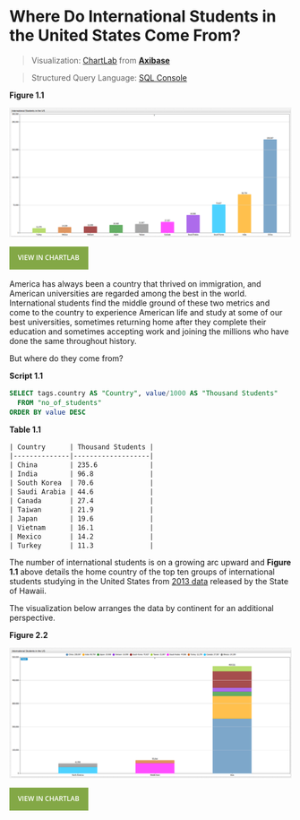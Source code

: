 Where Do International Students in the United States Come From?
===

> Visualization: [ChartLab](https://apps.axibase.com) from **[Axibase](https://axibase.com)**

> Structured Query Language: [SQL Console](https://github.com/axibase/atsd/tree/master/api/sql)

**Figure 1.1**

![](Images/is-001.png)

[![](Images/button.png)](https://apps.axibase.com/chartlab/69decfcc/2/#fullscreen)

America has always been a country that thrived on immigration, and American universities are regarded among the best in
the world. International students find the middle ground of these two metrics and come to the country to experience American
life and study at some of our best universities, sometimes returning home after they complete their education
and sometimes accepting work and joining the millions who have done the same throughout history. 

But where do they come from?

**Script 1.1**

```sql
SELECT tags.country AS "Country", value/1000 AS "Thousand Students"
  FROM "no_of_students"
ORDER BY value DESC
```

**Table 1.1**

```ls
| Country      | Thousand Students | 
|--------------|-------------------| 
| China        | 235.6             | 
| India        | 96.8              | 
| South Korea  | 70.6              | 
| Saudi Arabia | 44.6              | 
| Canada       | 27.4              | 
| Taiwan       | 21.9              | 
| Japan        | 19.6              | 
| Vietnam      | 16.1              | 
| Mexico       | 14.2              | 
| Turkey       | 11.3              | 
```

The number of international students is on a growing arc upward and **Figure 1.1** above details the home country of the
top ten groups of international students studying in the United States from [2013 data](https://catalog.data.gov/dataset/top-10-source-countries-of-international-students-in-the-us-2013-44dd7)
released by the State of Hawaii.

The visualization below arranges the data by continent for an additional perspective. 

**Figure 2.2**

![](Images/is-002.png)

[![](Images/button.png)](https://apps.axibase.com/chartlab/de703084/2/#fullscreen)
